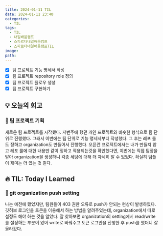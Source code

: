 ```yaml
---
title: 2024-01-11 TIL
date: 2024-01-11 23:40
categories:
  - TIL
tags:
  - TIL
  - 내일배움캠프
  - 스파르타내일배움캠프
  - 스파르타내일배움캠프TIL
image: 
path:
---
```


- [x] 팀 프로젝트 기능 명세서 작성
- [x] 팀 프로젝트 repository role 정의
- [x] 팀 프로젝트 플로우 생성
- [x] 팀 프로젝트 구현하기

## 💡 오늘의 회고
### 👀 팀 프로젝트 기획
새로운 팀 프로젝트를 시작했다. 저번주에 했던 개인 프로젝트와 비슷한 형식으로 팀 단위로 진행했다. 그래서 이번에는 팀 단위로 기능 명세서부터 작성했다. 그 후는 레포 룰도 정하고 organization도 만들어서 진행했다. 오픈런 프로젝트에서는 내가 만들지 않고 레포 룰에 대한 내용만 같이 정하고 적용되는것을 확인했다면, 이번에는 직접 팀장을 맡아 organization을 생성하니 각종 세팅에 대해 더 자세히 알 수 있었다.
확실히 팀플이 재미는 더 있는 것 같다.


## 🔥 TIL: Today I Learned
### 👀 git organization push setting
나는 예전에 했었지만, 팀원들이 403 권한 오류로 push가 안되는 현상이 발생하였다. 깃허브 로그인을 토큰을 이용해서 하는 방법을 알려주었는데, organization에서 따로 설정도 해야 하는 것을 알았다. 잘 찾아보면 organization의 setting에서 read/write를 설정하는 부분이 있어 write로 바꿔주고 토큰 로그인을 진행한 후 push를 했더니 잘 올라갔다.
